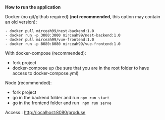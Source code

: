 **How to run the application**

Docker (no git/github required) (**not recommended**, this option may contain an old version):

```
- docker pull mirceah99/nest-backend:1.0
- docker run -p 3000:3000 mirceah99/nest-backend:1.0
- docker pull mirceah99/vue-frontend:1.0
- docker run -p 8080:8080 mirceah99/vue-frontend:1.0
```

With docker-compose (recommended):

- fork project
- docker-compose up (be sure that you are in the root folder to have access to docker-compose.yml)

Node (recommended):

- fork project
- go in the backend folder and run `npm run start `
- go in the frontend folder and run ` npm run serve`

Access : [http://localhost:8080/produse](http://localhost:8080/produse)
